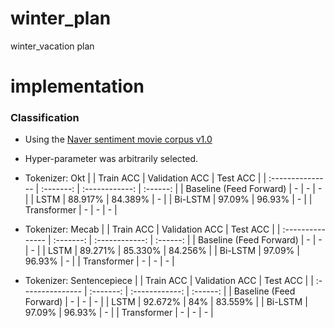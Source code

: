 # winter_plan
winter_vacation plan
# implementation

### Classification
+ Using the [Naver sentiment movie corpus v1.0](https://github.com/e9t/nsmc)
+ Hyper-parameter was arbitrarily selected.

+ Tokenizer: Okt
|                  | Train ACC | Validation ACC | Test ACC |
| :--------------- | :-------: | :------------: | :------: |
| Baseline (Feed Forward)         |  -  |     -     |  -  |
| LSTM           |  88.917%  | 84.389% | - |
| Bi-LSTM          | 97.09% | 96.93% | - |
| Transformer          | - | - | - |

+ Tokenizer: Mecab
|                  | Train ACC | Validation ACC | Test ACC |
| :--------------- | :-------: | :------------: | :------: |
| Baseline (Feed Forward)         |  -  |     -     |  -  |
| LSTM           |  89.271%  | 85.330% | 84.256% |
| Bi-LSTM          | 97.09% | 96.93% | - |
| Transformer          | - | - | - |

+ Tokenizer: Sentencepiece
|                  | Train ACC | Validation ACC | Test ACC |
| :--------------- | :-------: | :------------: | :------: |
| Baseline (Feed Forward)         |  -  |     -     |  -  |
| LSTM           |  92.672%  | 84% | 83.559% |
| Bi-LSTM          | 97.09% | 96.93% | - |
| Transformer          | - | - | - |
